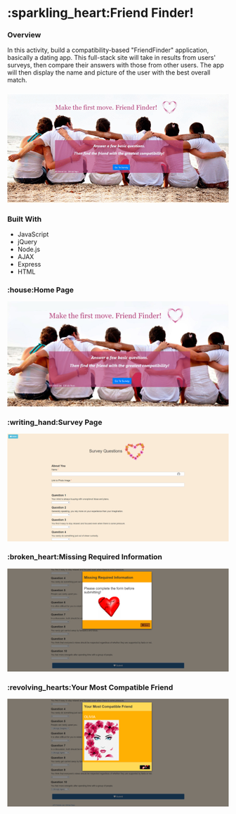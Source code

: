 

<h1>:sparkling_heart:Friend Finder!</h1>



<h3>Overview</h3> 
In this activity, build a compatibility-based "FriendFinder" application, basically a dating app. This full-stack site will take in results from users' surveys, then compare their answers with those from other users. The app will then display the name and picture of the user with the best overall match.


<h3></h3>

![GitHub Logo](app/public/image/Webp.net-gifmaker.gif)



<h3>Built With</h3>

<ul>
<li>JavaScript</li>
<li>jQuery</li>
<li>Node.js</li>
<li>AJAX</li>
<li>Express</li>
<li>HTML</li>
</ul>

<h3>:house:Home Page</h3>




![GitHub Logo](app/public/image/homePage.PNG)

<h3>:writing_hand:Survey Page</h3>



![GitHub Logo](app/public/image/Survey.PNG)


<h3>:broken_heart:Missing Required Information</h3>



![GitHub Logo](app/public/image/missing.PNG)


<h3>:revolving_hearts:Your Most Compatible Friend</h3>


![GitHub Logo](app/public/image/Friend.PNG)